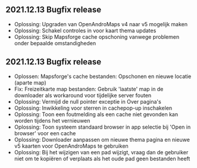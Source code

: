 ## 2021.12.13 Bugfix release

- Oplossing: Upgraden van OpenAndroMaps v4 naar v5 mogelijk maken
- Oplossing: Schakel controles in voor kaart thema updates
- Oplossing: Skip Mapsforge cache opschoning vanwege problemen onder bepaalde omstandigheden

## 2021.12.13 Bugfix release

- Oplossen: Mapsforge's cache bestanden: Opschonen en nieuwe locatie (aparte map)
- Fix: Freizeitkarte map bestanden: Gebruik 'laatste' map in de downloader als workaround voor tijdelijke server fouten
- Oplossing: Vermijd de null pointer exceptie in Over pagina's
- Oplossing: Inwikkeling voor sterren in cachepop-up inschakelen
- Oplossing: Toon een foutmelding als een cache niet gevonden kan worden tijdens het vernieuwen
- Oplossing: Toon systeem standaard browser in app selectie bij 'Open in browser' voor een cache
- Oplossing: Downloader aanpassen om nieuwe thema pagina en nieuwe v5 kaarten voor OpenAndroMaps te gebruiken
- Oplossing: Bij het wijzigen van een pad wijzigt, vraag dan de gebruiker niet om te kopiëren of verplaats als het oude pad geen bestanden heeft
